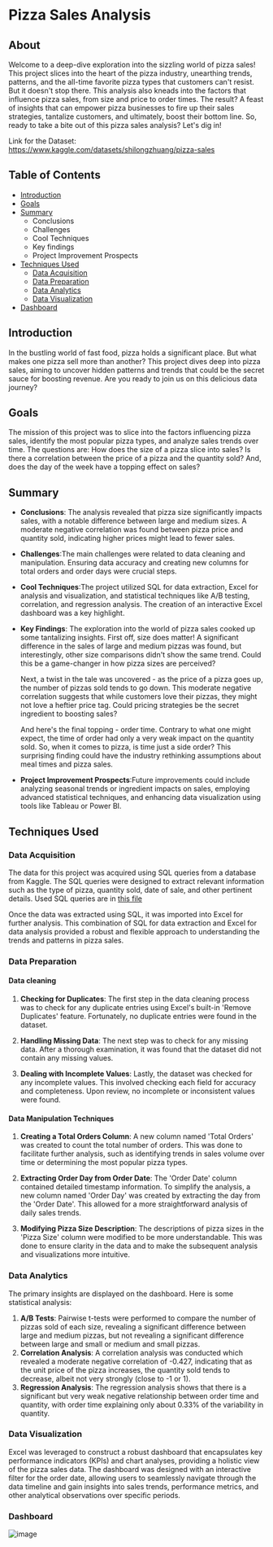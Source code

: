 # Pizza Sales Analysis

## About
Welcome to a deep-dive exploration into the sizzling world of pizza sales! This project slices into the heart of the pizza industry, unearthing trends, patterns, and the all-time favorite pizza types that customers can't resist. But it doesn't stop there. This analysis also kneads into the factors that influence pizza sales, from size and price to order times. The result? A feast of insights that can empower pizza businesses to fire up their sales strategies, tantalize customers, and ultimately, boost their bottom line. So, ready to take a bite out of this pizza sales analysis? Let's dig in!

Link for the Dataset: https://www.kaggle.com/datasets/shilongzhuang/pizza-sales

## Table of Contents

- [Introduction](#introduction)
- [Goals](#goals)
- [Summary](#summary)
    * Conclusions
    * Challenges
    * Cool Techniques
    * Key findings
    * Project Improvement Prospects
- [Techniques Used](#techniques-used)
  - [Data Acquisition](#data-acquisition)
  - [Data Preparation](#data-preparation)
  - [Data Analytics](#data-analytics)
  - [Data Visualization](#data-visualization)
- [Dashboard](#dashboard)
 

 
## <a name="introduction"></a>Introduction
In the bustling world of fast food, pizza holds a significant place. But what makes one pizza sell more than another? This project dives deep into pizza sales, aiming to uncover hidden patterns and trends that could be the secret sauce for boosting revenue. Are you ready to join us on this delicious data journey?

## <a name="goals"></a>Goals

The mission of this project was to slice into the factors influencing pizza sales, identify the most popular pizza types, and analyze sales trends over time. The questions are: How does the size of a pizza slice into sales? Is there a correlation between the price of a pizza and the quantity sold? And, does the day of the week have a topping effect on sales?

## <a name="summary"></a>Summary

 - **Conclusions**: The analysis revealed that pizza size significantly impacts sales, with a notable difference between large and medium sizes. A moderate negative correlation was found between pizza price and quantity sold, indicating higher prices might lead to fewer sales.

 - **Challenges**:The main challenges were related to data cleaning and manipulation. Ensuring data accuracy and creating new columns for total orders and order days were crucial steps.

 - **Cool Techniques**:The project utilized SQL for data extraction, Excel for analysis and visualization, and statistical techniques like A/B testing, correlation, and regression analysis. The creation of an interactive Excel dashboard was a key highlight.

 - **Key Findings**: The exploration into the world of pizza sales cooked up some tantalizing insights. First off, size does matter! A significant difference in the sales of large and medium pizzas was found, but interestingly, other size comparisons didn't show the same trend. Could this be a game-changer in how pizza sizes are perceived?

   Next, a twist in the tale was uncovered - as the price of a pizza goes up, the number of pizzas sold tends to go down. This moderate negative correlation suggests that while customers love their pizzas, they might not love a heftier price tag. Could pricing strategies be the secret ingredient to boosting sales?

   And here's the final topping - order time. Contrary to what one might expect, the time of order had only a very weak impact on the quantity sold. So, when it comes to pizza, is time just a side order? This surprising finding could have the industry rethinking assumptions about meal times and pizza sales.

 - **Project Improvement Prospects**:Future improvements could include analyzing seasonal trends or ingredient impacts on sales, employing advanced statistical techniques, and enhancing data visualization using tools like Tableau or Power BI.

## <a name="techniques-used"></a>Techniques Used

### <a name="data-acquisition"></a>Data Acquisition

The data for this project was acquired using SQL queries from a database from Kaggle. The SQL queries were designed to extract relevant information such as the type of pizza, quantity sold, date of sale, and other pertinent details. Used SQL queries are in [this file](https://github.com/slaynee21/Data_Analytics_Projects/blob/main/Pizza%20Sales%20Analytics%20Excel/SQL%20QUERIES.docx)

Once the data was extracted using SQL, it was imported into Excel for further analysis. This combination of SQL for data extraction and Excel for data analysis provided a robust and flexible approach to understanding the trends and patterns in pizza sales.


### <a name="data-preparation"></a>Data Preparation
#### Data cleaning

1. **Checking for Duplicates**: The first step in the data cleaning process was to check for any duplicate entries using Excel's built-in 'Remove Duplicates' feature. Fortunately, no duplicate entries were found in the dataset.

2. **Handling Missing Data**: The next step was to check for any missing data. After a thorough examination, it was found that the dataset did not contain any missing values.

3. **Dealing with Incomplete Values**: Lastly, the dataset was checked for any incomplete values. This involved checking each field for accuracy and completeness. Upon review, no incomplete or inconsistent values were found.

#### Data Manipulation Techniques

1. **Creating a Total Orders Column**: A new column named 'Total Orders' was created to count the total number of orders. This was done to facilitate further analysis, such as identifying trends in sales volume over time or determining the most popular pizza types.

2. **Extracting Order Day from Order Date**: The 'Order Date' column contained detailed timestamp information. To simplify the analysis, a new column named 'Order Day' was created by extracting the day from the 'Order Date'. This allowed for a more straightforward analysis of daily sales trends.

3. **Modifying Pizza Size Description**: The descriptions of pizza sizes in the 'Pizza Size' column were modified to be more understandable. This was done to ensure clarity in the data and to make the subsequent analysis and visualizations more intuitive.


### <a name="data-analytics"></a>Data Analytics

The primary insights are displayed on the dashboard. Here is some statistical analysis:

1. **A/B Tests**: Pairwise t-tests were performed to compare the number of pizzas sold of each size, revealing a significant difference between large and medium pizzas, but not revealing a significant difference between large and small or medium and small pizzas.
2. **Correlation Analysis**: A correlation analysis was conducted which revealed a moderate negative correlation of -0.427, indicating that as the unit price of the pizza increases, the quantity sold tends to decrease, albeit not very strongly (close to -1 or 1).
3. **Regression Analysis**: The regression analysis shows that there is a significant but very weak negative relationship between order time and quantity, with order time explaining only about 0.33% of the variability in quantity. 

### <a name="data-visualization"></a>Data Visualization

Excel was leveraged to construct a robust dashboard that encapsulates key performance indicators (KPIs) and chart analyses, providing a holistic view of the pizza sales data. The dashboard was designed with an interactive filter for the order date, allowing users to seamlessly navigate through the data timeline and gain insights into sales trends, performance metrics, and other analytical observations over specific periods.

### <a name="dashboard"></a>Dashboard
![image](https://github.com/slaynee21/Data_Analytics_Projects/assets/103671619/d090519b-f93f-4119-84ef-116137988ef9)

